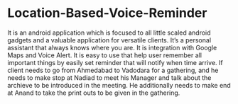 # Location-Based-Voice-Reminder
It is an android application which is focused to all little scaled android gadgets and a valuable application for versatile clients. It’s a personal assistant that always knows where you are. It is integration with Google Maps and Voice Alert. It is easy to use that help user remember all important things by easily set reminder that will notify when time arrive. If client needs to go from Ahmedabad to Vadodara for a gathering, and he needs to make stop at Nadiad to meet his Manager and talk about the archieve to be introduced in the meeting. He additionally needs to make end at Anand to take the print outs to be given in the gathering.
